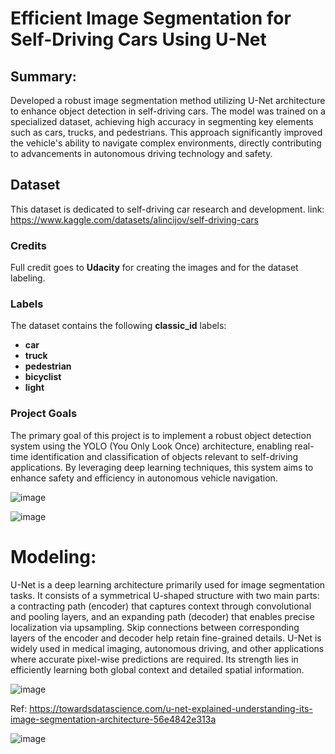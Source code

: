 # Efficient Image Segmentation for Self-Driving Cars Using U-Net

## Summary:
Developed a robust image segmentation method utilizing U-Net architecture to enhance object detection in self-driving cars. The model was trained on a specialized dataset, achieving high accuracy in segmenting key elements such as cars, trucks, and pedestrians. This approach significantly improved the vehicle's ability to navigate complex environments, directly contributing to advancements in autonomous driving technology and safety.

## Dataset
This dataset is dedicated to self-driving car research and development. 
link: https://www.kaggle.com/datasets/alincijov/self-driving-cars

### Credits
Full credit goes to **Udacity** for creating the images and for the dataset labeling.

### Labels
The dataset contains the following **classic_id** labels:
- **car**
- **truck**
- **pedestrian**
- **bicyclist**
- **light**

### Project Goals

The primary goal of this project is to implement a robust object detection system using the YOLO (You Only Look Once) architecture, enabling real-time identification and classification of objects relevant to self-driving applications. By leveraging deep learning techniques, this system aims to enhance safety and efficiency in autonomous vehicle navigation.


![image](https://github.com/user-attachments/assets/dd8545cc-ef78-4856-ae2e-82e9899ef598)


![image](https://github.com/user-attachments/assets/2c178d51-9a2e-4823-929e-678fb78da899)



# Modeling: 

U-Net is a deep learning architecture primarily used for image segmentation tasks. It consists of a symmetrical U-shaped structure with two main parts: a contracting path (encoder) that captures context through convolutional and pooling layers, and an expanding path (decoder) that enables precise localization via upsampling. Skip connections between corresponding layers of the encoder and decoder help retain fine-grained details. U-Net is widely used in medical imaging, autonomous driving, and other applications where accurate pixel-wise predictions are required. Its strength lies in efficiently learning both global context and detailed spatial information.

![image](https://github.com/user-attachments/assets/6a028bed-4f46-47d9-bb90-e3afef4e24c7)

Ref: https://towardsdatascience.com/u-net-explained-understanding-its-image-segmentation-architecture-56e4842e313a






![image](https://github.com/user-attachments/assets/ae70105e-ad7f-4871-8de6-c12d2490de27)

